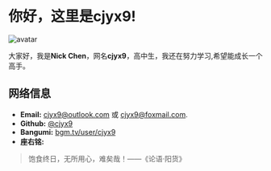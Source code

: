 # 你好，这里是cjyx9!
![avatar](https://thirdqq.qlogo.cn/g?b=sdk&k=Xe3Iv9yyk7ZRpLe6ttWCvg&kti=ZH8KSwAAAAA&s=160&t=1675240325)  

大家好，我是**Nick Chen**，网名**cjyx9**，高中生，我还在努力学习,希望能成长一个高手。
## 网络信息
- **Email:** <cjyx9@outlook.com> 或 <cjyx9@foxmail.com>.
- **Github:** [@cjyx9](https://github.com/nick-cjyx9)
- **Bangumi:** [bgm.tv/user/cjyx9](https://bgm.tv/user/cjyx9)
- **座右铭:** 
> 饱食终日，无所用心，难矣哉！——《论语·阳货》
